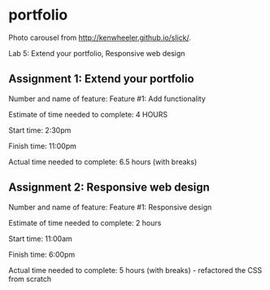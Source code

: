 # portfolio

Photo carousel from http://kenwheeler.github.io/slick/.



Lab 5: Extend your portfolio, Responsive web design

## Assignment 1: Extend your portfolio
Number and name of feature: Feature #1: Add functionality

Estimate of time needed to complete: 4 HOURS

Start time: 2:30pm

Finish time: 11:00pm

Actual time needed to complete: 6.5 hours (with breaks)

## Assignment 2: Responsive web design
Number and name of feature: Feature #1: Responsive design

Estimate of time needed to complete: 2 hours

Start time: 11:00am

Finish time: 6:00pm

Actual time needed to complete: 5 hours (with breaks) - refactored the CSS from scratch